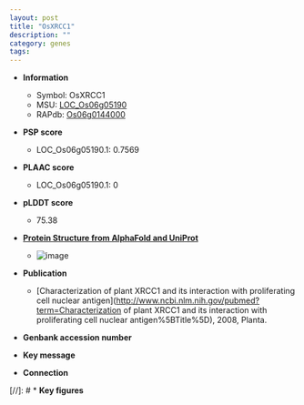 ```yaml
---
layout: post
title: "OsXRCC1"
description: ""
category: genes
tags: 
---
```


* **Information**  
    + Symbol: OsXRCC1  
    + MSU: [LOC_Os06g05190](http://rice.plantbiology.msu.edu/cgi-bin/ORF_infopage.cgi?orf=LOC_Os06g05190)  
    + RAPdb: [Os06g0144000](http://rapdb.dna.affrc.go.jp/viewer/gbrowse_details/irgsp1?name=Os06g0144000)  

* **PSP score**  
    + LOC_Os06g05190.1: 0.7569 

* **PLAAC score**  
    + LOC_Os06g05190.1: 0 

* **pLDDT score**
    + 75.38

* **[Protein Structure from AlphaFold and UniProt](https://www.uniprot.org/uniprotkb/Q5VQ75/entry#structure)**
    + ![image](https://ricepsp.github.io/images/Q5/AF-Q5VQ75-F1.png)

* **Publication**  
    + [Characterization of plant XRCC1 and its interaction with proliferating cell nuclear antigen](http://www.ncbi.nlm.nih.gov/pubmed?term=Characterization of plant XRCC1 and its interaction with proliferating cell nuclear antigen%5BTitle%5D), 2008, Planta.

* **Genbank accession number**  

* **Key message**  

* **Connection**  

[//]: # * **Key figures**  


